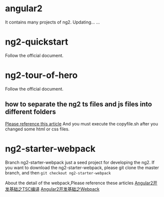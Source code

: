 # angular2
It contains many projects of ng2.  Updating... ...

# ng2-quickstart
Follow the official document.

# ng2-tour-of-hero
Follow the official document.
## how to separate the ng2 ts files and js files into different folders
[Please reference this article](http://www.jianshu.com/p/9bd75adaed6f)
And you must execute the copyfile.sh after you changed some html or css files.

# ng2-starter-webpack
Branch ng2-starter-webpack just a seed project for developing the ng2.
If you want to download the ng2-starter-webpack, please git clone the master branch,
and then `git checkout ng2-starter-webpack`

About the detail of the webpack,Please reference these articles
[Angular2开发基础之TSC编译](http://www.jianshu.com/p/b12ccfdfb0c1)
[Angular2开发基础之Webpack](http://www.jianshu.com/p/4b4264f045b7)



